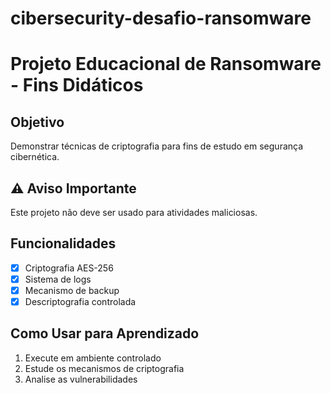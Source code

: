 # cibersecurity-desafio-ransomware

# Projeto Educacional de Ransomware - Fins Didáticos

## Objetivo
Demonstrar técnicas de criptografia para fins de estudo em segurança cibernética.

## ⚠️ Aviso Importante
Este projeto não deve ser usado para atividades maliciosas.

## Funcionalidades
- [x] Criptografia AES-256
- [x] Sistema de logs
- [x] Mecanismo de backup
- [x] Descriptografia controlada

## Como Usar para Aprendizado
1. Execute em ambiente controlado
2. Estude os mecanismos de criptografia
3. Analise as vulnerabilidades